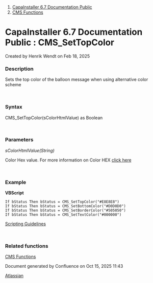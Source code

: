 <div id="page">

<div id="main" class="aui-page-panel">

<div id="main-header">

<div id="breadcrumb-section">

1.  [CapaInstaller 6.7 Documentation Public](index.html)
2.  [CMS Functions](CMS-Functions_20342569060.html)

</div>

# <span id="title-text"> CapaInstaller 6.7 Documentation Public : CMS_SetTopColor </span>

</div>

<div id="content" class="view">

<div class="page-metadata">

Created by <span class="author"> Henrik Wendt</span> on Feb 18, 2025

</div>

<div id="main-content" class="wiki-content group">

### Description

Sets the top color of the balloon message when using alternative color scheme

 

### Syntax

CMS_SetTopColor(sColorHtmlValue) as Boolean

 

### Parameters

*sColorHtmlValue(String)*

Color Hex value. For more information on Color HEX <a href="http://www.w3schools.com/html/html_colors.asp" class="external-link" rel="nofollow">click here</a>

 

### Example

<div class="code panel pdl" style="border-width: 1px;">

<div class="codeHeader panelHeader pdl" style="border-bottom-width: 1px;">

**VBScript**

</div>

<div class="codeContent panelContent pdl">

``` syntaxhighlighter-pre
If bStatus Then bStatus = CMS_SetTopColor("#E8E8E8")
If bStatus Then bStatus = CMS_SetBottomColor("#D0D0D0")
If bStatus Then bStatus = CMS_SetBorderColor("#505050")
If bStatus Then bStatus = CMS_SetTextColor("#000000")
```

</div>

</div>

<a href="https://capasystems.atlassian.net/wiki/spaces/CI67DOC/pages/20342575822/Scripting+Guidelines" data-linked-resource-id="20342575822" data-linked-resource-version="1" data-linked-resource-type="page">Scripting Guidelines</a>

 

### Related functions

<a href="CMS-Functions_20342569060.html" data-linked-resource-id="20342569060" data-linked-resource-version="1" data-linked-resource-type="page">CMS Functions</a>

</div>

</div>

</div>

<div id="footer" role="contentinfo">

<div class="section footer-body">

Document generated by Confluence on Oct 15, 2025 11:43

<div id="footer-logo">

[Atlassian](http://www.atlassian.com/)

</div>

</div>

</div>

</div>
